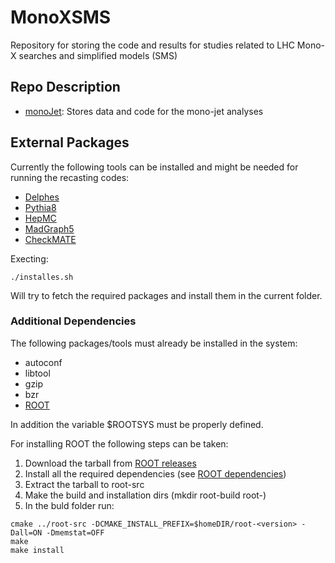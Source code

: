 # MonoXSMS
Repository for storing the code and results for studies related to LHC Mono-X searches and simplified models (SMS)


## Repo Description

 * [monoJet](./monoJet): Stores data and code for the mono-jet analyses

## External Packages


Currently the following tools can be installed and might be needed for running the 
recasting codes:

  * [Delphes](https://cp3.irmp.ucl.ac.be/projects/delphes)
  * [Pythia8](https://pythia.org/)
  * [HepMC](http://hepmc.web.cern.ch/hepmc/)
  * [MadGraph5](https://launchpad.net/mg5amcnlo/)
  * [CheckMATE](https://github.com/CheckMATE2/checkmate2)

Execting:

```
./installes.sh
```

Will try to fetch the required packages and install them in the current folder.


### Additional Dependencies

The following packages/tools must already be installed in the system:

 * autoconf
 * libtool
 * gzip
 * bzr
 * [ROOT](https://root.cern/)
 
In addition the variable $ROOTSYS must be properly defined.
 
For installing ROOT the following steps can be taken:

 1. Download the tarball from [ROOT releases](https://root.cern/install/all_releases/)
 2. Install all the required dependencies (see [ROOT dependencies](https://root.cern/install/dependencies/))
 3. Extract the tarball to root-src
 4. Make the build and installation dirs (mkdir root-build root-<version>)
 5. In the buld folder run:

```
cmake ../root-src -DCMAKE_INSTALL_PREFIX=$homeDIR/root-<version> -Dall=ON -Dmemstat=OFF
make
make install
```
